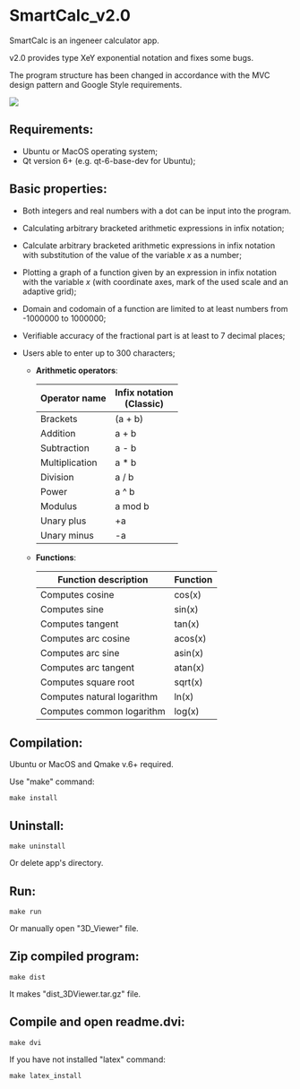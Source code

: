 # SmartCalc_v2.0

SmartCalc is an ingeneer calculator app.

v2.0 provides type XeY exponential notation and fixes some bugs.

The program structure has been changed in accordance with the MVC design pattern and Google Style requirements.

![](https://github.com/Apsaraconda/SmartCalc_v2.0/assets/preview.gif)

## Requirements:
- Ubuntu or MacOS operating system;
- Qt version 6+ (e.g. qt-6-base-dev for Ubuntu);

## Basic properties:
- Both integers and real numbers with a dot can be input into the program.
- Calculating arbitrary bracketed arithmetic expressions in infix notation;
- Calculate arbitrary bracketed arithmetic expressions in infix notation with substitution of the value of the variable _x_ as a number;
- Plotting a graph of a function given by an expression in infix notation with the variable _x_ (with coordinate axes, mark of the used scale and an adaptive grid);
- Domain and codomain of a function are limited to at least numbers from -1000000 to 1000000;
- Verifiable accuracy of the fractional part is at least to 7 decimal places;
- Users able to enter up to 300 characters;
  
    - **Arithmetic operators**:

      | Operator name | Infix notation <br /> (Classic) |
      | --------- | ------ |
      | Brackets | (a + b) |
      | Addition | a + b |
      | Subtraction | a - b |
      | Multiplication | a * b |
      | Division | a / b |
      | Power | a ^ b |
      | Modulus | a mod b |
      | Unary plus | +a |
      | Unary minus | -a |


    - **Functions**:
  
      | Function description | Function |
      | ------ | ------ |
      | Computes cosine | cos(x) |
      | Computes sine | sin(x) |
      | Computes tangent | tan(x) |
      | Computes arc cosine | acos(x) |
      | Computes arc sine | asin(x) |
      | Computes arc tangent | atan(x) |
      | Computes square root | sqrt(x) |
      | Computes natural logarithm | ln(x) |
      | Computes common logarithm | log(x) |
      
## Compilation:

Ubuntu or MacOS and Qmake v.6+ required.

Use "make" command:
```
make install
```
## Uninstall:
```
make uninstall
```
Or delete app's directory.

## Run:
```
make run
```
Or manually open "3D_Viewer" file.

## Zip compiled program:
```
make dist
```
It makes "dist_3DViewer.tar.gz" file.

## Compile and open readme.dvi:
```
make dvi
```
If you have not installed "latex" command:
```
make latex_install
```
